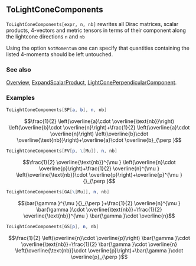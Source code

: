 ## ToLightConeComponents

`ToLightConeComponents[expr, n, nb]` rewrites all Dirac matrices, scalar products, 4-vectors and metric tensors in terms of their component along the lightcone directions `n` and `nb`

Using the option `NotMomentum` one can specify that quantities containing the listed 4-momenta should be left untouched.

### See also

[Overview](Extra/FeynCalc.md), [ExpandScalarProduct](ExpandScalarProduct.md), [LightConePerpendicularComponent](LightConePerpendicularComponent.md).

### Examples

```mathematica
ToLightConeComponents[SP[a, b], n, nb]
```

$$\frac{1}{2} \left(\overline{a}\cdot \overline{\text{nb}}\right) \left(\overline{b}\cdot \overline{n}\right)+\frac{1}{2} \left(\overline{a}\cdot \overline{n}\right) \left(\overline{b}\cdot \overline{\text{nb}}\right)+\overline{a}\cdot \overline{b}_{\perp }$$

```mathematica
ToLightConeComponents[FV[p, \[Mu]], n, nb]
```

$$\frac{1}{2} \overline{\text{nb}}^{\mu } \left(\overline{n}\cdot \overline{p}\right)+\frac{1}{2} \overline{n}^{\mu } \left(\overline{\text{nb}}\cdot \overline{p}\right)+\overline{p}^{\mu }{}_{\perp }$$

```mathematica
ToLightConeComponents[GA[\[Mu]], n, nb]
```

$$\bar{\gamma }^{\mu }{}_{\perp }+\frac{1}{2} \overline{n}^{\mu } \bar{\gamma }\cdot \overline{\text{nb}}+\frac{1}{2} \overline{\text{nb}}^{\mu } \bar{\gamma }\cdot \overline{n}$$

```mathematica
ToLightConeComponents[GS[p], n, nb]
```

$$\frac{1}{2} \left(\overline{n}\cdot \overline{p}\right) \bar{\gamma }\cdot \overline{\text{nb}}+\frac{1}{2} \bar{\gamma }\cdot \overline{n} \left(\overline{\text{nb}}\cdot \overline{p}\right)+\bar{\gamma }\cdot \overline{p}_{\perp }$$